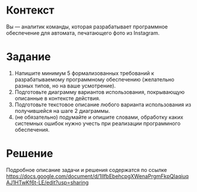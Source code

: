 # Контекст
Вы — аналитик команды, которая разрабатывает программное обеспечение для автомата, печатающего фото из Instagram.

# Задание
1. Напишите минимум 5 формализованных требований к разрабатываемому программному обеспечению (желательно разных типов, но на ваше усмотрение).
2. Подготовьте диаграмму вариантов использования, покрывающую описанные в контексте действия.
3. Подготовьте текстовое описание любого варианта использования из получившейся на шаге 2 диаграммы.
4. (не обязательно) подумайте и опишите словами, обработку каких системных ошибок нужно учесть при реализации программного обеспечения.

# Решение
Подробное описание задачи и решения содержатся по ссылке https://docs.google.com/document/d/1lIfbEbehcpgXWenaPrgmFkpQIaqiuqAJ1HTwKf6t-LE/edit?usp=sharing
